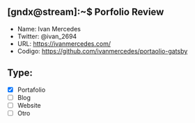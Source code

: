 ## [gndx@stream]:~$ Porfolio Review

- Name: Ivan Mercedes
- Twitter: @ivan_2694
- URL: https://ivanmercedes.com/
- Codigo: https://github.com/ivanmercedes/portaolio-gatsby

## Type:
  - [x] Portafolio
  - [ ] Blog
  - [ ] Website
  - [ ] Otro
